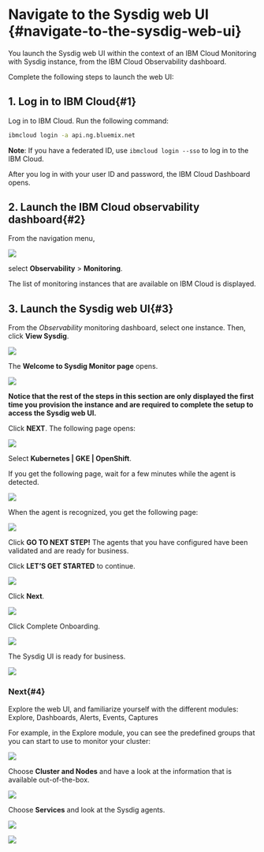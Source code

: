 # Navigate to the Sysdig web UI {#navigate-to-the-sysdig-web-ui}

You launch the Sysdig web UI within the context of an IBM Cloud Monitoring with Sysdig instance, from the IBM Cloud Observability dashboard.

Complete the following steps to launch the web UI:

## 1. Log in to IBM Cloud{#1}

Log in to IBM Cloud. Run the following command:

```bash
ibmcloud login -a api.ng.bluemix.net
```

**Note**: If you have a federated ID, use `ibmcloud login --sso` to log in to the IBM Cloud.

After you log in with your user ID and password, the IBM Cloud Dashboard opens.

## 2. Launch the IBM Cloud observability dashboard{#2}

From the navigation menu,

![ ](images/sysdig_img8.png)

select **Observability**  > **Monitoring**.

The list of monitoring instances that are available on IBM Cloud is displayed.

## 3. Launch the Sysdig web UI{#3}

From the *Observability* monitoring dashboard, select one instance. Then, click **View Sysdig**.

![ ](images/sysdig_img13.png)

The **Welcome to Sysdig Monitor page** opens.

![ ](images/sysdig_img16.png)

**Notice that the rest of the steps in this section are only displayed the first time you provision the instance and are required to complete the setup to access the Sysdig web UI.**

Click **NEXT**. The following page opens:

![ ](images/sysdig_img17.png)

Select **Kubernetes | GKE | OpenShift**.

If you get the following page, wait for a few minutes while the agent is detected.

![ ](images/sysdig_img18.png)

When the agent is recognized, you get the following page:

![ ](images/sysdig_img19.png)

Click **GO TO NEXT STEP!** The agents that you have configured have been validated and are ready for business.

Click **LET’S GET STARTED** to continue.

![ ](images/sysdig_img20.png)

Click **Next**.

![ ](images/sysdig_img21.png)

Click Complete Onboarding.

![ ](images/sysdig_img22.png)

The Sysdig UI is ready for business.

![ ](images/sysdig_img23.png)

### Next{#4}

Explore the web UI, and familiarize yourself with the different modules: Explore, Dashboards, Alerts, Events, Captures

For example, in the Explore module, you can see the predefined groups that you can start to use to monitor your cluster:

![ ](images/sysdig_img24.png)

Choose **Cluster and Nodes** and have a look at the information that is available out-of-the-box.

![ ](images/sysdig_img25.png)

Choose **Services** and look at the Sysdig agents.

![ ](images/sysdig_img26.png)

![ ](images/sysdig_img27.png)
